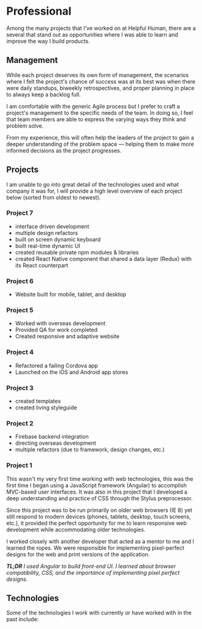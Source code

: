 # Professional
Among the many projects that I've worked on at Helpful Human, there are a several that stand out as opportunities where I was able to learn and improve the way I build products.

## Management
While each project deserves its own form of management, the scenarios where I felt the project's chance of success was at its best was when there were daily standups, biweekly retrospectives, and proper planning in place to always keep a backlog full.

I am comfortable with the generic Agile process but I prefer to craft a project's management to the specific needs of the team. In doing so, I feel that team members are able to express the varying ways they think and problem solve.

From my experience, this will often help the leaders of the project to gain a deeper understanding of the problem space &mdash; helping them to make more informed decisions as the project progresses.

## Projects
I am unable to go into great detail of the technologies used and what company it was for, I will provide a high level overview of each project below (sorted from oldest to newest).

### Project 7
- interface driven development
- multiple design refactors
- built on screen dynamic keyboard
- built real-time dynamic UI
- created reusable private npm modules & libraries
- created React Native component that shared a data layer (Redux) with its React counterpart

### Project 6
- Website built for mobile, tablet, and desktop

### Project 5
- Worked with overseas development
- Provided QA for work completed
- Created responsive and adaptive website

### Project 4
- Refactored a failing Cordova app
- Launched on the iOS and Android app stores

### Project 3
- created templates
- created living styleguide

### Project 2
- Firebase backend integration
- directing overseas development
- multiple refactors (due to framework, design changes, etc.)

### Project 1
This wasn't my very first time working with web technologies, this was the first time I began using a JavaScript framework (Angular) to accomplish MVC-based user interfaces. It was also in this project that I developed a deep understanding and practice of CSS through the Stylus preprocessor.

Since this project was to be run primarily on older web browsers (IE 8) yet still respond to modern devices (phones, tablets, desktop, touch screens, etc.), it provided the perfect opportunity for me to learn responsive web development while accommodating older technologies.

I worked closely with another developer that acted as a mentor to me and I learned the ropes. We were responsible for implementing pixel-perfect designs for the web and print versions of the application.

_**TL;DR** I used Angular to build front-end UI. I learned about browser compatibility, CSS, and the importance of implementing pixel perfect designs._

## Technologies
Some of the technologies I work with currently or have worked with in the past include:


